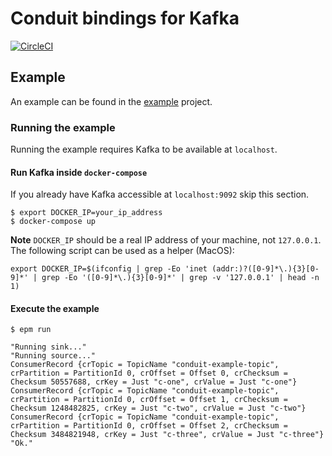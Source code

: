 # Conduit bindings for Kafka
[![CircleCI](https://circleci.com/gh/haskell-works/eta-kafka-conduit.svg?style=svg&circle-token=3ed057833de7fa5d1c2289ba76f088061e85cc26)](https://circleci.com/gh/haskell-works/eta-kafka-conduit)

## Example
An example can be found in the [example](example/Main.hs) project.

### Running the example
Running the example requires Kafka to be available at `localhost`.  

#### Run Kafka inside `docker-compose`
If you already have Kafka accessible at `localhost:9092` skip this section.

```
$ export DOCKER_IP=your_ip_address
$ docker-compose up
```

**Note** `DOCKER_IP` should be a real IP address of your machine, not `127.0.0.1`.
The following script can be used as a helper (MacOS):
```
export DOCKER_IP=$(ifconfig | grep -Eo 'inet (addr:)?([0-9]*\.){3}[0-9]*' | grep -Eo '([0-9]*\.){3}[0-9]*' | grep -v '127.0.0.1' | head -n 1)
```

#### Execute the example
```
$ epm run

"Running sink..."
"Running source..."
ConsumerRecord {crTopic = TopicName "conduit-example-topic", crPartition = PartitionId 0, crOffset = Offset 0, crChecksum = Checksum 50557688, crKey = Just "c-one", crValue = Just "c-one"}
ConsumerRecord {crTopic = TopicName "conduit-example-topic", crPartition = PartitionId 0, crOffset = Offset 1, crChecksum = Checksum 1248482825, crKey = Just "c-two", crValue = Just "c-two"}
ConsumerRecord {crTopic = TopicName "conduit-example-topic", crPartition = PartitionId 0, crOffset = Offset 2, crChecksum = Checksum 3484821948, crKey = Just "c-three", crValue = Just "c-three"}
"Ok."
```
